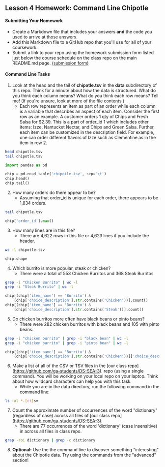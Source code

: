 ## Lesson 4 Homework: Command Line Chipotle

#### Submitting Your Homework

* Create a Markdown file that includes your answers **and** the code you used to arrive at those answers.
* Add this Markdown file to a GitHub repo that you'll use for all of your coursework.
* Submit a link to your repo using the homework submission form listed just below the course schedule on the class repo on the main README.md page. [(submission form)](https://docs.google.com/forms/d/e/1FAIpQLScH_m8Le4w0sqsvm5uNOTd08p4KDTW8WgnWVP1kFf4CCBi2Ow/viewform)

#### Command Line Tasks

1. Look at the head and the tail of **chipotle.tsv** in the **data** subdirectory of this repo. Think for a minute about how the data is structured. What do you think each column means? What do you think each row means? Tell me! (If you're unsure, look at more of the file contents.)
    - Each row represents an item as part of an order while each column is a
      variable that describes an aspect of each item. Consider the first row
      as an example. A customer orders 1 qty of Chips and Fresh Salsa for $2.39.
      This is a part of order_id 1 which includes other items: Izze, Nantucket
      Nectar, and Chips and Green Salsa. Further, each item can be customized
      in the description field. For example, one can order different flavors
      of Izze such as Clementine as in the item in row 2.

```bash
head chipotle.tsv
tail chipotle.tsv
```

```python
import pandas as pd

chip = pd.read_table('chipotle.tsv', sep='\t')
chip.head()
chip.tail()
```


2. How many orders do there appear to be?
    - Assuming that order_id is unique for each order, there appears to be
      1,834 orders.

```bash
tail chipotle.tsv
```

```python
chip['order_id'].max()
```

3. How many lines are in this file?
    - There are 4,622 rows in this file or 4,623 lines if you include the
      header.

```bash
wc -l chipotle.tsv
```

```python
chip.shape
```

4. Which burrito is more popular, steak or chicken?
    - There were a total of 553 Chicken Burritos and 368 Steak Burritos

```bash
grep -i "Chicken Burrito" | wc -l
grep -i "Steak Burrito" | wc -l
```

```python
chip[(chip['item_name'] == 'Burrito') &
    (chip['choice_description'].str.contains('Chicken'))].count()
chip[(chip['item_name'] == 'Burrito') &
    (chip['choice_description'].str.contains('Steak'))].count()
```

5. Do chicken burritos more often have black beans or pinto beans?
    - There were 282 chicken burritos with black beans and 105 with pinto beans.

```bash
grep -i "chicken burrito" | grep -i "black bean" | wc -l
grep -i "chicken burrito" | grep -i "pinto bean" | wc -l
```

```python
chip[(chip['item_name'] == 'Burrito') &
    (chip['choice_description'].str.contains('Chicken'))]['choice_description']
```

6. Make a list of all of the CSV or TSV files in the [our class repo] (https://github.com/ga-students/DS-SEA-3). repo (using a single command). You will be working on your local repo on your laptop.  Think about how wildcard characters can help you with this task.
    - While you are in the data directory, run the following command in the
      command line:

```bash
ls -al *.[ct]sv
```

7. Count the approximate number of occurrences of the word "dictionary" (regardless of case) across all files of [our class repo] (https://github.com/ga-students/DS-SEA-3).
    - There are 77 occurrences of the word 'dictionary' (case insensitive) in
      across all files in class repo.

```bash
grep -roi dictionary | grep -c dictionary
```

8. **Optional:** Use the the command line to discover something "interesting" about the Chipotle data. Try using the commands from the "advanced" section!
 
